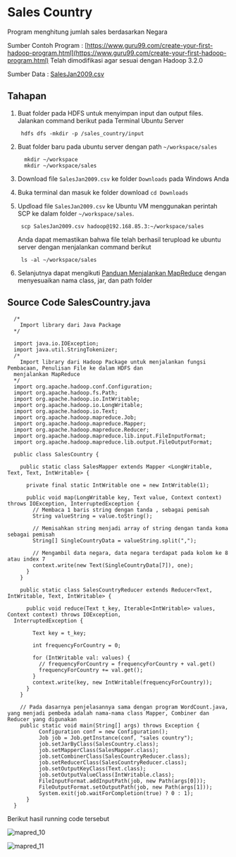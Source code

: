 # Sales Country

Program menghitung jumlah sales berdasarkan Negara


Sumber Contoh Program : [https://www.guru99.com/create-your-first-hadoop-program.html](https://www.guru99.com/create-your-first-hadoop-program.html)
Telah dimodifikasi agar sesuai dengan Hadoop 3.2.0

Sumber Data : [SalesJan2009.csv](https://drive.google.com/uc?export=download&id=1tP8AJGSgDXwI12r2Ap07GyamMj1o0iDD)
                                 
## Tahapan

1. Buat folder pada HDFS untuk menyimpan input dan output files. Jalankan command berikut pada Terminal Ubuntu Server
                                 
   ```
    hdfs dfs -mkdir -p /sales_country/input
   ```
2. Buat folder baru pada ubuntu server dengan path `~/workspace/sales`
  
    ```
      mkdir ~/workspace
      mkdir ~/workspace/sales
    ```
   
3. Download file `SalesJan2009.csv` ke folder `Downloads` pada Windows Anda

4. Buka terminal dan masuk ke folder download `cd Downloads`

5. Updload file `SalesJan2009.csv` ke Ubuntu VM menggunakan perintah SCP ke dalam folder `~/workspace/sales`.
   
   ```
    scp SalesJan2009.csv hadoop@192.168.85.3:~/workspace/sales
   ```
   
   Anda dapat memastikan bahwa file telah berhasil terupload ke ubuntu server dengan menjalankan command berikut
   
   ```
    ls -al ~/workspace/sales
   ```
   
6. Selanjutnya dapat mengikuti [Panduan Menjalankan MapReduce](https://gist.github.com/addingama/b0089c9244aeeeffca568239768eb059#file-word_count_mapred-md) dengan menyesuaikan nama class, jar, dan path folder


## Source Code SalesCountry.java

```
  /*
    Import library dari Java Package 
  */ 
  
  import java.io.IOException; 
  import java.util.StringTokenizer; 
  /*
    Import library dari Hadoop Package untuk menjalankan fungsi Pembacaan, Penulisan File ke dalam HDFS dan
  menjalankan MapReduce 
  */ 
  import org.apache.hadoop.conf.Configuration; 
  import org.apache.hadoop.fs.Path; 
  import org.apache.hadoop.io.IntWritable; 
  import org.apache.hadoop.io.LongWritable; 
  import org.apache.hadoop.io.Text;
  import org.apache.hadoop.mapreduce.Job; 
  import org.apache.hadoop.mapreduce.Mapper; 
  import org.apache.hadoop.mapreduce.Reducer; 
  import org.apache.hadoop.mapreduce.lib.input.FileInputFormat; 
  import org.apache.hadoop.mapreduce.lib.output.FileOutputFormat; 
  
  public class SalesCountry {
  
    public static class SalesMapper extends Mapper <LongWritable, Text, Text, IntWritable> {
    
      private final static IntWritable one = new IntWritable(1);
      
      public void map(LongWritable key, Text value, Context context) throws IOException, InterruptedException {
        // Membaca 1 baris string dengan tanda , sebagai pemisah
        String valueString = value.toString();
        
        // Memisahkan string menjadi array of string dengan tanda koma sebagai pemisah
        String[] SingleCountryData = valueString.split(",");
        
        // Mengambil data negara, data negara terdapat pada kolom ke 8 atau index 7
        context.write(new Text(SingleCountryData[7]), one);
      }
    }

    public static class SalesCountryReducer extends Reducer<Text, IntWritable, Text, IntWritable> {
    
      public void reduce(Text t_key, Iterable<IntWritable> values, Context context) throws IOException,
  InterruptedException {
  
        Text key = t_key;
        
        int frequencyForCountry = 0;
        
        for (IntWritable val: values) {
          // frequencyForCountry = frequencyForCountry + val.get()
          frequencyForCountry += val.get();
        }
        context.write(key, new IntWritable(frequencyForCountry));
      }
    }

    // Pada dasarnya penjelasannya sama dengan program WordCount.java, yang menjadi pembeda adalah nama-nama class Mapper, Combiner dan Reducer yang digunakan
    public static void main(String[] args) throws Exception {
          Configuration conf = new Configuration();
          Job job = Job.getInstance(conf, "sales country");
          job.setJarByClass(SalesCountry.class);
          job.setMapperClass(SalesMapper.class);
          job.setCombinerClass(SalesCountryReducer.class);
          job.setReducerClass(SalesCountryReducer.class);
          job.setOutputKeyClass(Text.class);
          job.setOutputValueClass(IntWritable.class);
          FileInputFormat.addInputPath(job, new Path(args[0]));
          FileOutputFormat.setOutputPath(job, new Path(args[1]));
          System.exit(job.waitForCompletion(true) ? 0 : 1);
      }
  }
```

Berikut hasil running code tersebut

![mapred_10](https://user-images.githubusercontent.com/2896774/62673708-06611b80-b98f-11e9-82ec-ab3b3efb1ac2.png)


![mapred_11](https://user-images.githubusercontent.com/2896774/62673795-4fb16b00-b98f-11e9-92a4-083024af0a74.png)
